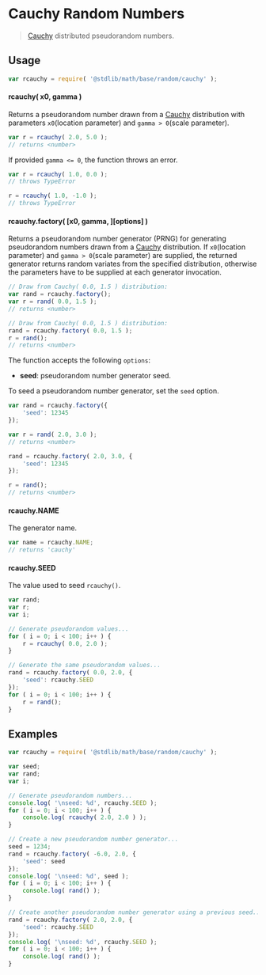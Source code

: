 Cauchy Random Numbers
===

> [Cauchy][cauchy] distributed pseudorandom numbers.


<!-- <usage> -->

## Usage

``` javascript
var rcauchy = require( '@stdlib/math/base/random/cauchy' );
```

#### rcauchy( x0, gamma )

Returns a pseudorandom number drawn from a [Cauchy][cauchy] distribution with parameters `x0`(location parameter) and `gamma > 0`(scale parameter).

``` javascript
var r = rcauchy( 2.0, 5.0 );
// returns <number>
```

If provided `gamma <= 0`, the function throws an error.

``` javascript
var r = rcauchy( 1.0, 0.0 );
// throws TypeError

r = rcauchy( 1.0, -1.0 );
// throws TypeError
```

#### rcauchy.factory( \[x0, gamma, \]\[options\] )

Returns a pseudorandom number generator (PRNG) for generating pseudorandom numbers drawn from a [Cauchy][cauchy] distribution. If `x0`(location parameter) and `gamma > 0`(scale parameter) are supplied, the returned generator returns random variates from the specified distribution, otherwise the parameters have to be supplied at each generator invocation.

``` javascript
// Draw from Cauchy( 0.0, 1.5 ) distribution:
var rand = rcauchy.factory();
var r = rand( 0.0, 1.5 );
// returns <number>

// Draw from Cauchy( 0.0, 1.5 ) distribution:
rand = rcauchy.factory( 0.0, 1.5 );
r = rand();
// returns <number>
```

The function accepts the following `options`:

* __seed__: pseudorandom number generator seed.

To seed a pseudorandom number generator, set the `seed` option.

``` javascript
var rand = rcauchy.factory({
    'seed': 12345
});

var r = rand( 2.0, 3.0 );
// returns <number>

rand = rcauchy.factory( 2.0, 3.0, {
    'seed': 12345
});

r = rand();
// returns <number>
```

#### rcauchy.NAME

The generator name.

``` javascript
var name = rcauchy.NAME;
// returns 'cauchy'
```

#### rcauchy.SEED

The value used to seed `rcauchy()`.

``` javascript
var rand;
var r;
var i;

// Generate pseudorandom values...
for ( i = 0; i < 100; i++ ) {
    r = rcauchy( 0.0, 2.0 );
}

// Generate the same pseudorandom values...
rand = rcauchy.factory( 0.0, 2.0, {
    'seed': rcauchy.SEED
});
for ( i = 0; i < 100; i++ ) {
    r = rand();
}
```

<!-- </usage> -->

<!-- <examples> -->

## Examples

``` javascript
var rcauchy = require( '@stdlib/math/base/random/cauchy' );

var seed;
var rand;
var i;

// Generate pseudorandom numbers...
console.log( '\nseed: %d', rcauchy.SEED );
for ( i = 0; i < 100; i++ ) {
    console.log( rcauchy( 2.0, 2.0 ) );
}

// Create a new pseudorandom number generator...
seed = 1234;
rand = rcauchy.factory( -6.0, 2.0, {
    'seed': seed
});
console.log( '\nseed: %d', seed );
for ( i = 0; i < 100; i++ ) {
    console.log( rand() );
}

// Create another pseudorandom number generator using a previous seed...
rand = rcauchy.factory( 2.0, 2.0, {
    'seed': rcauchy.SEED
});
console.log( '\nseed: %d', rcauchy.SEED );
for ( i = 0; i < 100; i++ ) {
    console.log( rand() );
}
```

<!-- </examples> -->


<!-- <links> -->

[cauchy]: https://en.wikipedia.org/wiki/Cauchy_distribution

<!-- </links> -->
